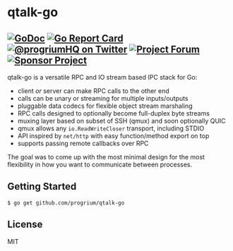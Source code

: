 # qtalk-go

[![GoDoc](https://godoc.org/github.com/progrium/qtalk-go?status.svg)](https://godoc.org/github.com/progrium/qtalk-go)
[![Go Report Card](https://goreportcard.com/badge/github.com/progrium/qtalk-go)](https://goreportcard.com/report/github.com/progrium/qtalk-go)
<a href="https://twitter.com/progriumHQ" title="@progriumHQ on Twitter"><img src="https://img.shields.io/badge/twitter-@progriumHQ-55acee.svg" alt="@progriumHQ on Twitter"></a>
<a href="https://github.com/progrium/qtalk-go/discussions" title="Project Forum"><img src="https://img.shields.io/badge/community-forum-ff69b4.svg" alt="Project Forum"></a>
<a href="https://github.com/sponsors/progrium" title="Sponsor Project"><img src="https://img.shields.io/static/v1?label=sponsor&message=%E2%9D%A4&logo=GitHub" alt="Sponsor Project" /></a>
------
qtalk-go is a versatile RPC and IO stream based IPC stack for Go: 

 * client *or* server can make RPC calls to the other end
 * calls can be unary or streaming for multiple inputs/outputs
 * pluggable data codecs for flexible object stream marshaling
 * RPC calls designed to optionally become full-duplex byte streams
 * muxing layer based on subset of SSH (qmux) and soon optionally QUIC
 * qmux allows any `io.ReadWriteCloser` transport, including STDIO
 * API inspired by `net/http` with easy function/method export on top
 * supports passing remote callbacks over RPC

The goal was to come up with the most minimal design for the most flexibility
in how you want to communicate between processes. 

## Getting Started 
```
$ go get github.com/progrium/qtalk-go
```

## License

MIT
